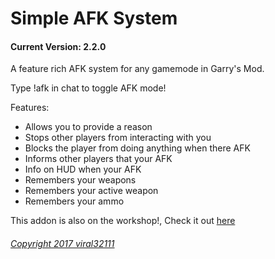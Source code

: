 Simple AFK System
==========
#### Current Version: 2.2.0

A feature rich AFK system for any gamemode in Garry's Mod.

Type !afk in chat to toggle AFK mode!

Features:
* Allows you to provide a reason
* Stops other players from interacting with you
* Blocks the player from doing anything when there AFK
* Informs other players that your AFK
* Info on HUD when your AFK
* Remembers your weapons
* Remembers your active weapon
* Remembers your ammo

This addon is also on the workshop!, Check it out [here](http://steamcommunity.com/sharedfiles/filedetails/?id=884852300)

###### [Copyright 2017 viral32111](https://github.com/viral32111/simple-afk-system/blob/master/LICENCE.txt)
